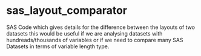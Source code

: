 # sas_layout_comparator
SAS Code which gives details for the difference between the layouts of two datasets
this would be useful if we are analysing datasets with hundreads/thousands of variables 
or if we need to compare many SAS Datasets in terms of variable length type.
